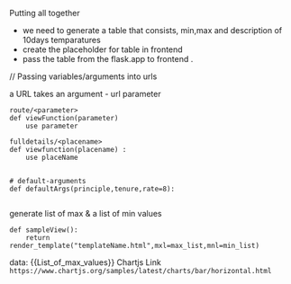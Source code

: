 Putting all together
- we need to generate a table that consists, min,max and description of
10days temparatures
- create the placeholder for table in frontend
- pass the table from the flask.app to frontend .

// Passing variables/arguments into urls

a URL takes an argument - url parameter
```
route/<parameter>
def viewFunction(parameter)
	use parameter

fulldetails/<placename>
def viewfunction(placename)	:
	use placeName


# default-arguments
def defaultArgs(principle,tenure,rate=8):
	
```

generate list of max & a list of min values
```
def sampleView():
	return render_template("templateName.html",mxl=max_list,mnl=min_list)
```

data: {{List_of_max_values}}
Chartjs Link
`https://www.chartjs.org/samples/latest/charts/bar/horizontal.html`
